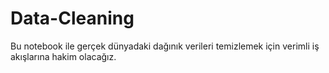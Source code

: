 # Data-Cleaning
 Bu notebook ile gerçek dünyadaki dağınık verileri temizlemek için verimli iş akışlarına hakim olacağız.
